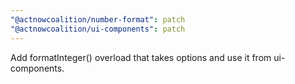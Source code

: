 ```yaml
---
"@actnowcoalition/number-format": patch
"@actnowcoalition/ui-components": patch
---
```


Add formatInteger() overload that takes options and use it from ui-components.
